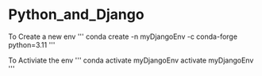# Python_and_Django

To Create a new env
'''
conda create -n myDjangoEnv -c conda-forge python=3.11
'''

To Activiate the env
'''
conda activate myDjangoEnv
activate myDjangoEnv
'''
